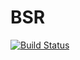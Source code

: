 # BSR

[![Build Status](https://travis-ci.org/jakesnell/BSR.jl.svg?branch=master)](https://travis-ci.org/jakesnell/BSR.jl)
